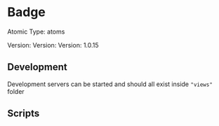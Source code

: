 # Badge

Atomic Type: atoms

Version: Version: Version: 1.0.15


## Development

Development servers can be started and should all exist inside `"views"` folder

## Scripts

